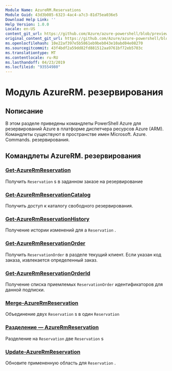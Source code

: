 ```yaml
---
Module Name: AzureRM.Reservations
Module Guid: 43d3b085-6323-4ac4-a7c3-81d75ea036e5
Download Help Link: ''
Help Version: 1.0.0
Locale: en-US
content_git_url: https://github.com/Azure/azure-powershell/blob/preview/src/ResourceManager/Reservations/Commands.Reservations/help/AzureRM.Reservations.md
original_content_git_url: https://github.com/Azure/azure-powershell/blob/preview/src/ResourceManager/Reservations/Commands.Reservations/help/AzureRM.Reservations.md
ms.openlocfilehash: 10e22af397e5b5861eb9beb043e10abd04e08270
ms.sourcegitcommit: 43f4bdf2a59dd82fd881512aa9761bf72eb5703c
ms.translationtype: MT
ms.contentlocale: ru-RU
ms.lasthandoff: 04/23/2019
ms.locfileid: "93554980"
---
```

# Модуль AzureRM. резервирования
## Nописание
В этом разделе приведены командлеты PowerShell Azure для резервирований Azure в платформе диспетчера ресурсов Azure (ARM). Командлеты существуют в пространстве имен Microsoft. Azure. Commands. резервирования.

## Командлеты AzureRM. резервирования
### [Get-AzureRmReservation](Get-AzureRmReservation.md)
Получить `Reservation` s в заданном заказе на резервирование

### [Get-AzureRmReservationCatalog](Get-AzureRmReservationCatalog.md)
Получить доступ к каталогу свободного резервирования.

### [Get-AzureRmReservationHistory](Get-AzureRmReservationHistory.md)
Получение истории изменений для a `Reservation` .

### [Get-AzureRmReservationOrder](Get-AzureRmReservationOrder.md)
Получить `ReservationOrder` в разделе текущий клиент. Если указан код заказа, извлекается определенный заказ.

### [Get-AzureRmReservationOrderId](Get-AzureRmReservationOrderId.md)
Получение списка приемлемых `ReservationOrder` идентификаторов для данной подписки.

### [Merge-AzureRmReservation](Merge-AzureRmReservation.md)
Объединение двух `Reservation` s в один `Reservation`

### [Разделение — AzureRmReservation](Split-AzureRmReservation.md)
Разделение на `Reservation` две `Reservation` s

### [Update-AzureRmReservation](Update-AzureRmReservation.md)
Обновите примененную область для `Reservation` .

